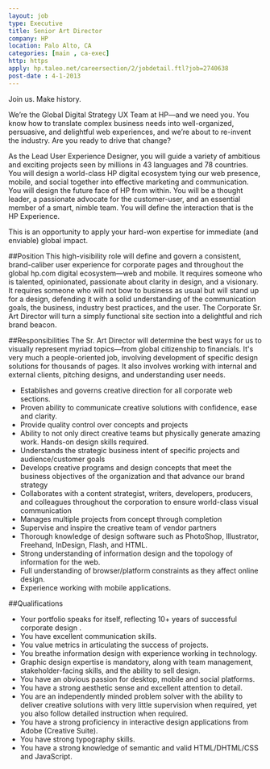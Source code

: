 ```yaml
---
layout: job
type: Executive
title: Senior Art Director
company: HP
location: Palo Alto, CA
categories: [main , ca-exec]
http: https
apply: hp.taleo.net/careersection/2/jobdetail.ftl?job=2740638
post-date : 4-1-2013
---
```


Join us. Make history.
 
We’re the Global Digital Strategy UX Team at HP—and we need you. You know how to translate complex business needs into well-organized, persuasive, and delightful web experiences, and we’re about to re-invent the industry.  Are you ready to drive that change? 
 
As the Lead User Experience Designer, you will guide a variety of ambitious and exciting projects seen by millions in 43 languages and 78 countries. You will design a world-class HP digital ecosystem tying our web presence, mobile, and social together into effective marketing and communication.  You will design the future face of HP from within. You will be a thought leader, a passionate advocate for the customer-user, and an essential member of a smart, nimble team. You will define the interaction that is the HP Experience. 
 
This is an opportunity to apply your hard-won expertise for immediate (and enviable) global impact.

##Position
This high-visibility role will define and govern a consistent, brand-caliber user experience for corporate pages and throughout the global hp.com digital ecosystem—web and mobile. It requires someone who is talented, opinionated, passionate about clarity in design, and a visionary. It requires someone who will not bow to business as usual but will stand up for a design, defending it with a solid understanding of the communication goals, the business, industry best practices, and the user. The Corporate Sr. Art Director will turn a simply functional site section into a delightful and rich brand beacon.

##Responsibilities 
The Sr. Art Director will determine the best ways for us to visually represent myriad topics—from global citizenship to financials.  It's very much a people-oriented job, involving development of specific design solutions for thousands of pages. It also involves working with internal and external clients, pitching designs, and understanding user needs.
* Establishes and governs creative direction for all corporate web sections.
* Proven ability to communicate creative solutions with confidence, ease and clarity.
* Provide quality control over concepts and projects
* Ability to not only direct creative teams but physically generate amazing work. Hands-on design skills required.
* Understands the strategic business intent of specific projects and audience/customer goals
* Develops creative programs and design concepts that meet the business objectives of the organization and that advance our brand strategy
* Collaborates with a content strategist, writers, developers, producers, and colleagues throughout the corporation to ensure world-class visual communication
* Manages multiple projects from concept through completion
* Supervise and inspire the creative team of vendor partners
* Thorough knowledge of design software such as PhotoShop, Illustrator, Freehand, InDesign, Flash, and HTML.
* Strong understanding of information design and the topology of information for the web.
* Full understanding of browser/platform constraints as they affect online design.
* Experience working with mobile applications.

##Qualifications
* Your portfolio speaks for itself, reflecting 10+ years of successful corporate design .
* You have excellent communication skills.
* You value metrics in articulating the success of projects.
* You breathe information design with experience working in technology.
* Graphic design expertise is mandatory, along with team management, stakeholder-facing skills, and the ability to sell design.
* You have an obvious passion for desktop, mobile and social platforms.
* You have a strong aesthetic sense and excellent attention to detail.
* You are an independently minded problem solver with the ability to deliver creative solutions with very little supervision when required, yet you also follow detailed instruction when required.
* You have a strong proficiency in interactive design applications from Adobe (Creative Suite).
* You have strong typography skills.
* You have a strong knowledge of semantic and valid HTML/DHTML/CSS and JavaScript.